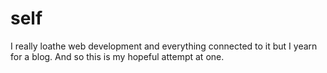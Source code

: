 # self
I really loathe web development and everything connected to it but I yearn for a blog. And so this is my hopeful attempt at one.
